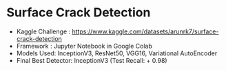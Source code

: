 # Surface Crack Detection

- Kaggle Challenge : https://www.kaggle.com/datasets/arunrk7/surface-crack-detection
- Framework : Jupyter Notebook in Google Colab
- Models Used: InceptionV3, ResNet50, VGG16, Variational AutoEncoder
- Final Best Detector: InceptionV3 (Test Recall: + 0.98)
